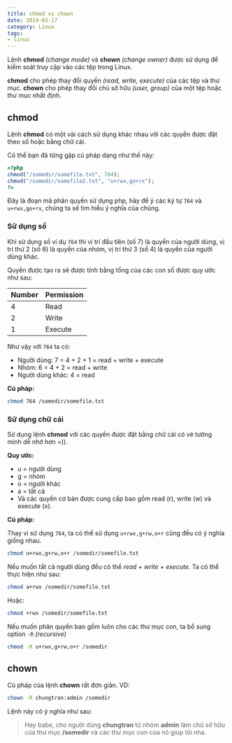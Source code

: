 ```yaml
---
title: chmod vs chown
date: 2019-03-17
category: Linux
tags:
- linux
---
```

Lệnh __chmod__ *(change mode)* và __chown__ *(change owner)* được sử dụng để kiểm soát truy cập vào các tệp trong Linux.

__chmod__ cho phép thay đổi quyền *(read, write, execute)* của các tệp và thư mục. __chown__ cho phép thay đổi chủ sở hữu *(user, group)* của một tệp hoặc thư mục nhất định.

## chmod
Lệnh __chmod__ có một vài cách sử dụng khác nhau với các quyền được đặt theo số hoặc bằng chữ cái.

Có thể bạn đã từng gặp cú pháp dạng như thế này:
```php
<?php
chmod("/somedir/somefile.txt", 764);
chmod("/somedir/somefile2.txt", "u+rwx,go+rx");
?>
```
Đây là đoạn mã phân quyền sử dụng php, hãy để ý các ký tự `764` và `u+rwx,go+rx`, chúng ta sẽ tìm hiểu ý nghĩa của chúng.

### Sử dụng số
Khi sử dụng số ví dụ `764` thì vị trí đầu tiên (số 7) là quyền của người dùng, vị trí thứ 2 (số 6) là quyền của nhóm, vị trí thứ 3 (số 4) là quyền của người dùng khác.

Quyền được tạo ra sẽ được tính bằng tổng của các con số được quy ước như sau:

|Number|Permission|
|-|-|
|4|Read|
|2|Write|
|1|Execute|

Như vậy với `764` ta có:
- Người dùng: 7 = 4 + 2 + 1 = read + write + execute
- Nhóm: 6 = 4 + 2 = read + write
- Người dùng khác: 4 = read

__Cú pháp:__
```bash
chmod 764 /somedir/somefile.txt
```
### Sử dụng chữ cái
Sử dụng lệnh __chmod__ với các quyền được đặt bằng chữ cái có vẻ tường minh dễ nhớ hơn =)).

__Quy ước:__
- u = người dùng
- g = nhóm
- o = người khác
- a = tất cả
- Và các quyền cơ bản được cung cấp bao gồm read (r), write (w) và execute (x).

__Cú pháp:__

Thay vì sử dụng `764`, ta có thể sử dụng `u+rwx,g+rw,o+r` cũng đều có ý nghĩa giống nhau.
```bash
chmod u+rwx,g+rw,o+r /somedir/somefile.txt
```
Nếu muốn tất cả người dùng đều có thể *read + write + execute*. Ta có thể thực hiện như sau:
```bash
chmod a+rwx /somedir/somefile.txt
```
Hoặc:
```bash
chmod +rwx /somedir/somefile.txt
```
Nếu muốn phân quyền bao gồm luôn cho các thư mục con, ta bổ sung option `-R` *(recursive)*
```bash
chmod -R u+rwx,g+rw,o+r /somedir
```

## chown
Cú pháp của lệnh __chown__ rất đơn giản.
VD:
```bash
chown -R chungtran:admin /somedir
```
Lệnh này có ý nghĩa như sau:

>Hey babe, cho người dùng __chungtran__ từ nhóm __admin__ làm chủ sở hữu của thư mục __/somedir__ và các thư mục con của nó giúp tôi nha.